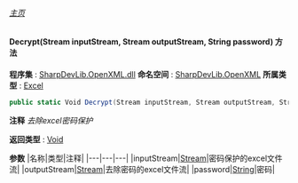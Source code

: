 ###### [主页](./Index.md "主页")
#### Decrypt(Stream inputStream, Stream outputStream, String password) 方法
**程序集** : [SharpDevLib.OpenXML.dll](./SharpDevLib.OpenXML.assembly.md "SharpDevLib.OpenXML.dll")
**命名空间** : [SharpDevLib.OpenXML](./SharpDevLib.OpenXML.namespace.md "SharpDevLib.OpenXML")
**所属类型** : [Excel](./SharpDevLib.OpenXML.Excel.md "Excel")
``` csharp
public static Void Decrypt(Stream inputStream, Stream outputStream, String password)
```
**注释**
*去除excel密码保护*

**返回类型** : [Void](https://learn.microsoft.com/en-us/dotnet/api/system.void "Void")

**参数**
|名称|类型|注释|
|---|---|---|
|inputStream|[Stream](https://learn.microsoft.com/en-us/dotnet/api/system.io.stream "Stream")|密码保护的excel文件流|
|outputStream|[Stream](https://learn.microsoft.com/en-us/dotnet/api/system.io.stream "Stream")|去除密码的excel文件流|
|password|[String](https://learn.microsoft.com/en-us/dotnet/api/system.string "String")|密码|

